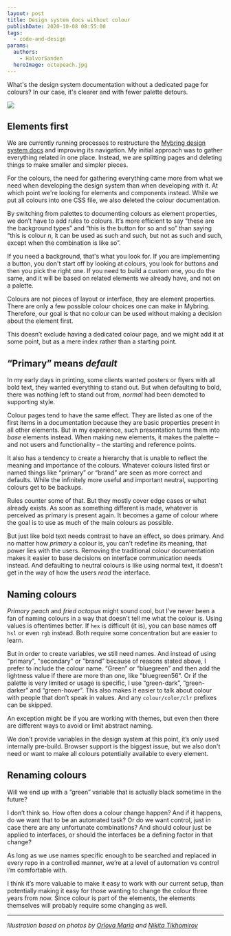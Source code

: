 ```yaml
---
layout: post
title: Design system docs without colour
publishDate: 2020-10-08 08:55:00
tags:
  - code-and-design
params:
  authors:
    - HalvorSanden
  heroImage: octopeach.jpg
---
```


What's the design system documentation without a dedicated page for colours? In our case, it's clearer and with fewer palette detours.
<!--more--> 

![](octopeach.jpg)


## Elements first
We are currently running processes to restructure the [Mybring design system docs](https://www.mybring.com/design-system/) and improving its navigation. My initial approach was to gather everything related in one place. Instead, we are splitting pages and deleting things to make smaller and simpler pieces. 

For the colours, the need for gathering everything came more from what we need when developing the design system than when developing _with_ it. At which point we're looking for elements and components instead. While we put all colours into one CSS file, we also deleted the colour documentation.

By switching from palettes to documenting colours as element properties, we don’t have to add rules to colours. It’s more efficient to say “these are the background types” and “this is the button for so and so” than saying “this is colour _n_, it can be used as such and such, but not as such and such, except when the combination is like so”.

If you need a background, that's what you look for. If you are implementing a button, you don't start off by looking at colours, you look for buttons and then you pick the right one. If you need to build a custom one, you do the same, and it will be based on related elements we already have, and not on a palette.

Colours are not pieces of layout or interface, they are element properties. There are only a few possible colour choices one can make in Mybring. Therefore, our goal is that no colour can be used without making a decision about the element first.

This doesn’t exclude having a dedicated colour page, and we might add it at some point, but as a mere index rather than a starting point.

## “Primary” means _default_
In my early days in printing, some clients wanted posters or flyers with all bold text, they wanted everything to stand out. But when defaulting to bold, there was nothing left to stand out from, _normal_ had been demoted to supporting style.

Colour pages tend to have the same effect. They are listed as one of the first items in a documentation because they are basic properties present in all other elements. But in my experience, such presentation turns them into _base_ elements instead. When making new elements, it makes the palette – and not users and functionality – the starting and reference points.

It also has a tendency to create a hierarchy that is unable to reflect the meaning and importance of the colours. Whatever colours listed first or named things like “primary” or “brand” are seen as more correct and defaults. While the infinitely more useful and important neutral, supporting colours get to be backups.

Rules counter some of that. But they mostly cover edge cases or what already exists. As soon as something different is made, whatever is perceived as primary is present again. 
It becomes a game of colour where the goal is to use as much of the main colours as possible. 

But just like bold text needs contrast to have an effect, so does primary. And no matter how _primary_ a colour is, you can't redefine its meaning, that power lies with the users. Removing the traditional colour documentation makes it easier to base decisions on interface communication needs instead. And defaulting to neutral colours is like using normal text, it doesn't get in the way of how the users _read_ the interface.

## Naming colours
_Primary peach_ and _fried octopus_ might sound cool, but I’ve never been a fan of naming colours in a way that doesn't tell me what the colour is. Using values is oftentimes better. If `hex` is difficult (it is), you can base names off `hsl` or even `rgb` instead. Both require some concentration but are easier to learn.

But in order to create variables, we still need names. And instead of using "primary", "secondary" or "brand" because of reasons stated above, I prefer to include the colour name. “Green” or “bluegreen” and then add the lightness value if there are more than one, like "bluegreen56". Or if the palette is very limited or usage is specific, I use “green-dark”, “green-darker” and “green-hover”. This also makes it easier to talk about colour with people that don’t speak in values. And any `colour/color/clr` prefixes can be skipped.

An exception might be if you are working with themes, but even then there are different ways to avoid or limit abstract naming.

We don't provide variables in the design system at this point, it’s only used internally pre-build. Browser support is the biggest issue, but we also don't need or want to make all colours potentially available to every element.

## Renaming colours
Will we end up with a “green” variable that is actually black sometime in the future?

I don’t think so. How often does a colour change happen? And if it happens, do we want that to be an automated task? Or do we want control, just in case there are any unfortunate combinations? And should colour just be applied to interfaces, or should the interfaces be a defining factor in that change?

As long as we use names specific enough to be searched and replaced in every repo in a controlled manner, we’re at a level of automation vs control I’m comfortable with. 

I think it’s more valuable to make it easy to work with our current setup, than potentially making it easy for those wanting to change the colour three years from now. Since colour is part of the elements, the elements themselves will probably require some changing as well.



----
_Illustration based on photos by [Orlova Maria](https://unsplash.com/photos/sp2lfKOUzAM) and [Nikita Tikhomirov](https://unsplash.com/photos/lQ1nICyM4cA)_
